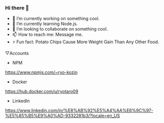 ### Hi there 👋

- 🔭 I’m currently working on something cool.
- 🌱 I’m currently learning Node.js.
- 👯 I’m looking to collaborate on something cool.
- 📫 How to reach me: Message me.
- ⚡ Fun fact: Potato Chips Cause More Weight Gain Than Any Other Food.


▽Accounts
- NPM

https://www.npmjs.com/~ryo-kozin

- Docker

https://hub.docker.com/u/ryotaro09

- LinkedIn

https://www.linkedin.com/in/%E8%AB%92%E5%A4%AA%E6%9C%97-%E5%85%B5%E9%A0%AD-9332281b3/?locale=en_US
